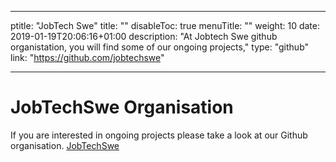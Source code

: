 


---
ptitle: "JobTech Swe"
title: ""
disableToc: true
menuTitle: ""
weight: 10
date: 2019-01-19T20:06:16+01:00
description: "At Jobtech Swe github organistation, you will find some of our ongoing projects,"
type: "github"
link: "https://github.com/jobtechswe"



---

# JobTechSwe Organisation #

If you are interested in ongoing projects please take a look at our Github organisation. [JobTechSwe](https://github.com/jobtechswe)
